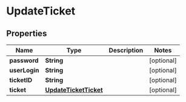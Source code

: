 
# UpdateTicket

## Properties
Name | Type | Description | Notes
------------ | ------------- | ------------- | -------------
**password** | **String** |  |  [optional]
**userLogin** | **String** |  |  [optional]
**ticketID** | **String** |  |  [optional]
**ticket** | [**UpdateTicketTicket**](UpdateTicketTicket.md) |  |  [optional]



